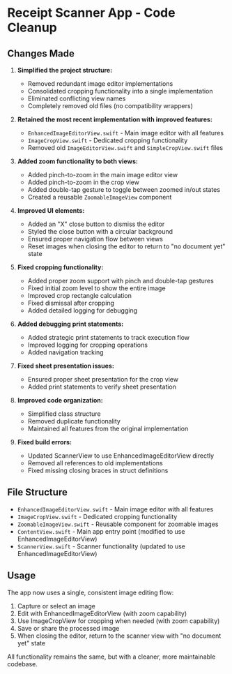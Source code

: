 # Receipt Scanner App - Code Cleanup

## Changes Made

1. **Simplified the project structure:**
   - Removed redundant image editor implementations
   - Consolidated cropping functionality into a single implementation
   - Eliminated conflicting view names
   - Completely removed old files (no compatibility wrappers)

2. **Retained the most recent implementation with improved features:**
   - `EnhancedImageEditorView.swift` - Main image editor with all features
   - `ImageCropView.swift` - Dedicated cropping functionality
   - Removed old `ImageEditorView.swift` and `SimpleCropView.swift` files

3. **Added zoom functionality to both views:**
   - Added pinch-to-zoom in the main image editor view
   - Added pinch-to-zoom in the crop view
   - Added double-tap gesture to toggle between zoomed in/out states
   - Created a reusable `ZoomableImageView` component

4. **Improved UI elements:**
   - Added an "X" close button to dismiss the editor
   - Styled the close button with a circular background
   - Ensured proper navigation flow between views
   - Reset images when closing the editor to return to "no document yet" state

5. **Fixed cropping functionality:**
   - Added proper zoom support with pinch and double-tap gestures
   - Fixed initial zoom level to show the entire image
   - Improved crop rectangle calculation
   - Fixed dismissal after cropping
   - Added detailed logging for debugging

6. **Added debugging print statements:**
   - Added strategic print statements to track execution flow
   - Improved logging for cropping operations
   - Added navigation tracking

7. **Fixed sheet presentation issues:**
   - Ensured proper sheet presentation for the crop view
   - Added print statements to verify sheet presentation

8. **Improved code organization:**
   - Simplified class structure
   - Removed duplicate functionality
   - Maintained all features from the original implementation

9. **Fixed build errors:**
   - Updated ScannerView to use EnhancedImageEditorView directly
   - Removed all references to old implementations
   - Fixed missing closing braces in struct definitions

## File Structure

- `EnhancedImageEditorView.swift` - Main image editor with all features
- `ImageCropView.swift` - Dedicated cropping functionality
- `ZoomableImageView.swift` - Reusable component for zoomable images
- `ContentView.swift` - Main app entry point (modified to use EnhancedImageEditorView)
- `ScannerView.swift` - Scanner functionality (updated to use EnhancedImageEditorView)

## Usage

The app now uses a single, consistent image editing flow:

1. Capture or select an image
2. Edit with EnhancedImageEditorView (with zoom capability)
3. Use ImageCropView for cropping when needed (with zoom capability)
4. Save or share the processed image
5. When closing the editor, return to the scanner view with "no document yet" state

All functionality remains the same, but with a cleaner, more maintainable codebase.
